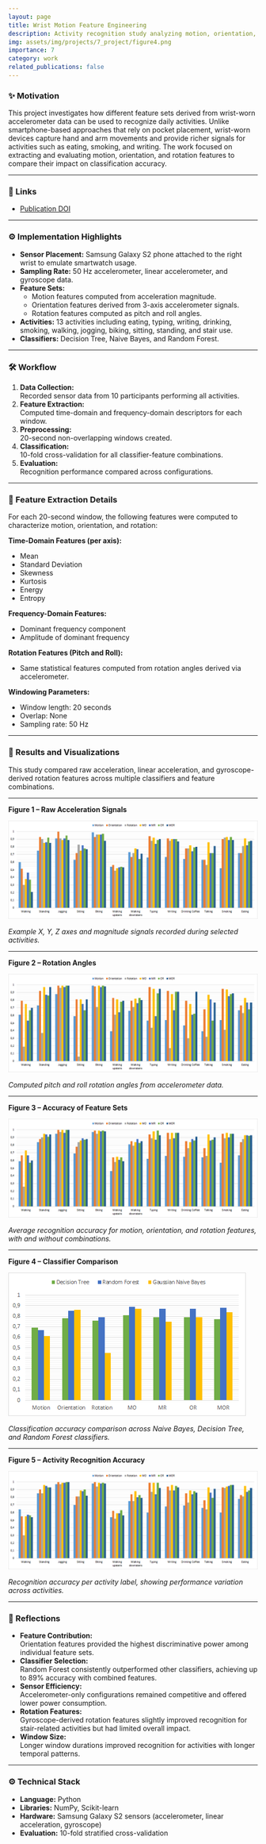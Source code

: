 ```yaml
---
layout: page
title: Wrist Motion Feature Engineering
description: Activity recognition study analyzing motion, orientation, and rotation features from wrist-worn accelerometer data to classify daily activities.
img: assets/img/projects/7_project/figure4.png
importance: 7
category: work
related_publications: false
---
```


### ✨ Motivation

This project investigates how different feature sets derived from wrist-worn accelerometer data can be used to recognize daily activities. Unlike smartphone-based approaches that rely on pocket placement, wrist-worn devices capture hand and arm movements and provide richer signals for activities such as eating, smoking, and writing. The work focused on extracting and evaluating motion, orientation, and rotation features to compare their impact on classification accuracy.

---

### 🔗 Links

- [Publication DOI](https://doi.org/10.5220/0006007100760084)

---

### ⚙️ Implementation Highlights

- **Sensor Placement:** Samsung Galaxy S2 phone attached to the right wrist to emulate smartwatch usage.
- **Sampling Rate:** 50 Hz accelerometer, linear accelerometer, and gyroscope data.
- **Feature Sets:**
  - Motion features computed from acceleration magnitude.
  - Orientation features derived from 3-axis accelerometer signals.
  - Rotation features computed as pitch and roll angles.
- **Activities:** 13 activities including eating, typing, writing, drinking, smoking, walking, jogging, biking, sitting, standing, and stair use.
- **Classifiers:** Decision Tree, Naive Bayes, and Random Forest.

---

### 🛠️ Workflow

1. **Data Collection:**  
   Recorded sensor data from 10 participants performing all activities.
2. **Feature Extraction:**  
   Computed time-domain and frequency-domain descriptors for each window.
3. **Preprocessing:**  
   20-second non-overlapping windows created.
4. **Classification:**  
   10-fold cross-validation for all classifier-feature combinations.
5. **Evaluation:**  
   Recognition performance compared across configurations.

---

### 🧩 Feature Extraction Details

For each 20-second window, the following features were computed to characterize motion, orientation, and rotation:

**Time-Domain Features (per axis):**
- Mean
- Standard Deviation
- Skewness
- Kurtosis
- Energy
- Entropy

**Frequency-Domain Features:**
- Dominant frequency component
- Amplitude of dominant frequency

**Rotation Features (Pitch and Roll):**
- Same statistical features computed from rotation angles derived via accelerometer.

**Windowing Parameters:**
- Window length: 20 seconds
- Overlap: None
- Sampling rate: 50 Hz

---

### 🧪 Results and Visualizations

This study compared raw acceleration, linear acceleration, and gyroscope-derived rotation features across multiple classifiers and feature combinations.

---

**Figure 1 – Raw Acceleration Signals**

<img src="/assets/img/projects/7_project/figure1.png" alt="Raw Acceleration Signals" class="img-fluid rounded z-depth-1">
<p class="mt-2 text-center"><em>Example X, Y, Z axes and magnitude signals recorded during selected activities.</em></p>

---

**Figure 2 – Rotation Angles**

<img src="/assets/img/projects/7_project/figure2.png" alt="Rotation Angles" class="img-fluid rounded z-depth-1">
<p class="mt-2 text-center"><em>Computed pitch and roll rotation angles from accelerometer data.</em></p>

---

**Figure 3 – Accuracy of Feature Sets**

<img src="/assets/img/projects/7_project/figure3.png" alt="Feature Set Accuracy" class="img-fluid rounded z-depth-1">
<p class="mt-2 text-center"><em>Average recognition accuracy for motion, orientation, and rotation features, with and without combinations.</em></p>

---

**Figure 4 – Classifier Comparison**

<img src="/assets/img/projects/7_project/figure4.png" alt="Classifier Comparison" class="img-fluid rounded z-depth-1">
<p class="mt-2 text-center"><em>Classification accuracy comparison across Naive Bayes, Decision Tree, and Random Forest classifiers.</em></p>

---

**Figure 5 – Activity Recognition Accuracy**

<img src="/assets/img/projects/7_project/figure5.png" alt="Activity Accuracy" class="img-fluid rounded z-depth-1">
<p class="mt-2 text-center"><em>Recognition accuracy per activity label, showing performance variation across activities.</em></p>

---

### 📝 Reflections

- **Feature Contribution:**  
  Orientation features provided the highest discriminative power among individual feature sets.
- **Classifier Selection:**  
  Random Forest consistently outperformed other classifiers, achieving up to 89% accuracy with combined features.
- **Sensor Efficiency:**  
  Accelerometer-only configurations remained competitive and offered lower power consumption.
- **Rotation Features:**  
  Gyroscope-derived rotation features slightly improved recognition for stair-related activities but had limited overall impact.
- **Window Size:**  
  Longer window durations improved recognition for activities with longer temporal patterns.

---

### ⚙️ Technical Stack

- **Language:** Python
- **Libraries:** NumPy, Scikit-learn
- **Hardware:** Samsung Galaxy S2 sensors (accelerometer, linear acceleration, gyroscope)
- **Evaluation:** 10-fold stratified cross-validation

